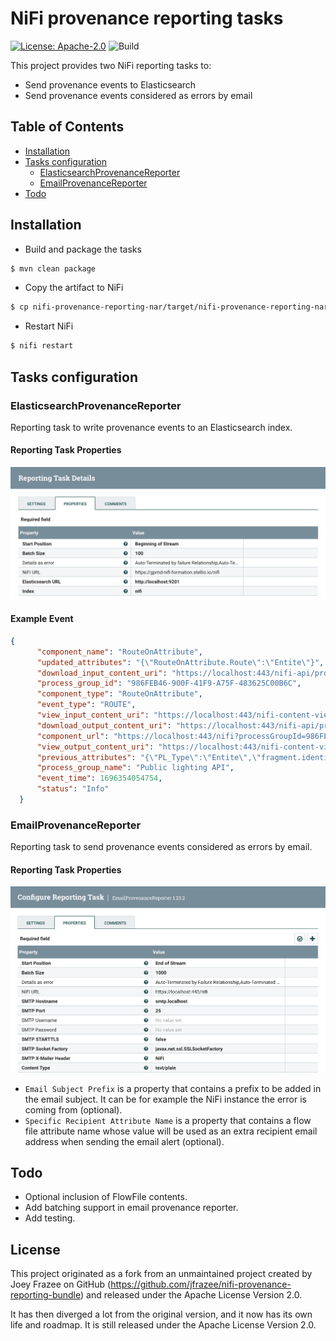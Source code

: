 # NiFi provenance reporting tasks

[![License: Apache-2.0](https://img.shields.io/github/license/stellio-hub/stellio-context-broker.svg)](https://spdx.org/licenses/Apache-2.0.html)
![Build](https://github.com/easy-global-market/nifi-provenance-reporting-bundle/actions/workflows/maven.yml/badge.svg)

This project provides two NiFi reporting tasks to:
- Send provenance events to Elasticsearch
- Send provenance events considered as errors by email

## Table of Contents

- [Installation](#installation)
- [Tasks configuration](#tasks-configuration)
    - [ElasticsearchProvenanceReporter](#elasticsearchprovenancereporter)
    - [EmailProvenanceReporter](#emailprovenancereporter)
- [Todo](#todo)

## Installation

- Build and package the tasks

```sh
$ mvn clean package
```

- Copy the artifact to NiFi

```sh
$ cp nifi-provenance-reporting-nar/target/nifi-provenance-reporting-nar-1.23.2.nar $NIFI_HOME/lib
```

- Restart NiFi

```sh
$ nifi restart
```

## Tasks configuration

### ElasticsearchProvenanceReporter

Reporting task to write provenance events to an Elasticsearch index.

#### Reporting Task Properties

<img src="docs/images/elasticsearch-reporting-task-configuration.png" width=600 />

#### Example Event

```json
{
      "component_name": "RouteOnAttribute",
      "updated_attributes": "{\"RouteOnAttribute.Route\":\"Entite\"}",
      "download_input_content_uri": "https://localhost:443/nifi-api/provenance-events/123456/content/input",
      "process_group_id": "986FEB46-900F-41F9-A75F-483625C00B6C",
      "component_type": "RouteOnAttribute",
      "event_type": "ROUTE",
      "view_input_content_uri": "https://localhost:443/nifi-content-viewer/?ref=https://localhost:443/nifi-api/provenance-events/123456/content/input",
      "download_output_content_uri": "https://localhost:443/nifi-api/provenance-events/123456/content/output",
      "component_url": "https://localhost:443/nifi?processGroupId=986FEB46-900F-41F9-A75F-483625C00B6C&componentsIds=4C10F953-C5BE-452F-A212-7E17CC094DC1",
      "view_output_content_uri": "https://localhost:443/nifi-content-viewer/?ref=https://localhost:443/nifi-api/provenance-events/123456/content/output",
      "previous_attributes": "{\"PL_Type\":\"Entite\",\"fragment.identifier\":\"8165D09E-944D-4752-A584-1E36F25E24CD\",\"fragment.index\":\"7\",\"mime.type\":\"application/json\",\"PL_ID\":\"ABC_1234\",\"uuid\":\"ADEB4D7D-D86D-4305-8E36-21F2ABCCA350\",\"Entite\":\"EGM\",\"Blocage\":\"1\",\"path\":\"./\",\"filename\":\"2BFDB3F5-AC45-4B01-82B4-C2106F02836B\",\"record.count\":\"1\",\"segment.original.filename\":\"2BFDB3F5-AC45-4B01-82B4-C2106F02836B\",\"fragment.count\":\"50\",\"Libelle\":\"Public light XYZ\"}",
      "process_group_name": "Public lighting API",
      "event_time": 1696354054754,
      "status": "Info"
  }
```

### EmailProvenanceReporter

Reporting task to send provenance events considered as errors by email.

#### Reporting Task Properties

<img src="docs/images/email-reporting-task-configuration.png" width=600 />

* `Email Subject Prefix` is a property that contains a prefix to be added in the email subject. It can be for example the NiFi instance the error is coming from (optional).
* `Specific Recipient Attribute Name` is a property that contains a flow file attribute name whose value will be used as an extra recipient email address when sending the email alert (optional).

## Todo

- Optional inclusion of FlowFile contents.
- Add batching support in email provenance reporter.
- Add testing.

## License

This project originated as a fork from an unmaintained project created by Joey Frazee on GitHub (https://github.com/jfrazee/nifi-provenance-reporting-bundle)
and released under the Apache License Version 2.0.

It has then diverged a lot from the original version, and it now has its own life and roadmap. It is still released under 
the Apache License Version 2.0.
